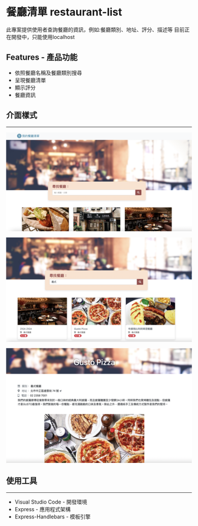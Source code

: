 # 餐廳清單 restaurant-list
此專案提供使用者查詢餐廳的資訊，例如:餐廳類別、地址、評分、描述等
目前正在開發中，只能使用localhost

## Features - 產品功能
* 依照餐廳名稱及餐廳類別搜尋
* 呈現餐廳清單
* 顯示評分
* 餐廳資訊

## 介面樣式
---
![image](https://github.com/enamelu/restaurant-list/blob/master/1.png)

![image](https://github.com/enamelu/restaurant-list/blob/master/2.png)

![image](https://github.com/enamelu/restaurant-list/blob/master/3.png)


## 使用工具
---
* Visual Studio Code - 開發環境
* Express - 應用程式架構
* Express-Handlebars - 模板引擎
